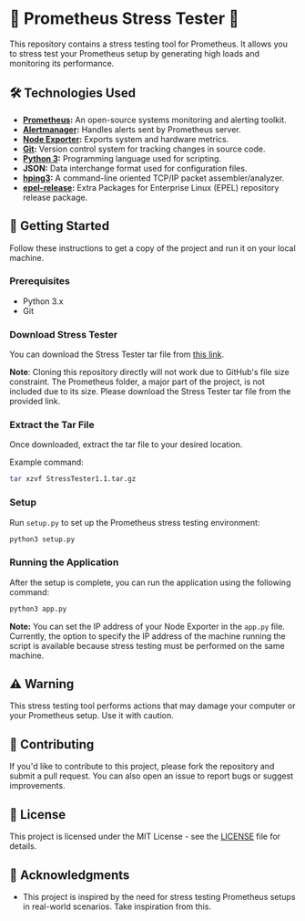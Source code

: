# 🌟 Prometheus Stress Tester 🌟

This repository contains a stress testing tool for Prometheus. It allows you to stress test your Prometheus setup by generating high loads and monitoring its performance.

## 🛠️ Technologies Used

- **[Prometheus](https://prometheus.io/):** An open-source systems monitoring and alerting toolkit.
- **[Alertmanager](https://prometheus.io/docs/alerting/alertmanager/):** Handles alerts sent by Prometheus server.
- **[Node Exporter](https://prometheus.io/docs/guides/node-exporter/):** Exports system and hardware metrics.
- **[Git](https://git-scm.com/):** Version control system for tracking changes in source code.
- **[Python 3](https://www.python.org/):** Programming language used for scripting.
- **JSON:** Data interchange format used for configuration files.
- **[hping3](https://tools.kali.org/information-gathering/hping3):** A command-line oriented TCP/IP packet assembler/analyzer.
- **[epel-release](https://fedoraproject.org/wiki/EPEL):** Extra Packages for Enterprise Linux (EPEL) repository release package.

## 🚀 Getting Started

Follow these instructions to get a copy of the project and run it on your local machine.

### Prerequisites

- Python 3.x
- Git

### Download Stress Tester

You can download the Stress Tester tar file from [this link](https://drive.google.com/file/d/1c90ButdQkiN1aPafKpOn-LQ5IClh8OFY/view?usp=drive_link).

**Note**: Cloning this repository directly will not work due to GitHub's file size constraint. The Prometheus folder, a major part of the project, is not included due to its size. Please download the Stress Tester tar file from the provided link.
### Extract the Tar File

Once downloaded, extract the tar file to your desired location.

Example command:
```bash
tar xzvf StressTester1.1.tar.gz
```

### Setup

Run `setup.py` to set up the Prometheus stress testing environment:

```bash
python3 setup.py
```

### Running the Application

After the setup is complete, you can run the application using the following command:

```bash
python3 app.py
```

**Note:** You can set the IP address of your Node Exporter in the `app.py` file. Currently, the option to specify the IP address of the machine running the script is available because stress testing must be performed on the same machine.

## ⚠️ Warning

This stress testing tool performs actions that may damage your computer or your Prometheus setup. Use it with caution.

## 🙌 Contributing

If you'd like to contribute to this project, please fork the repository and submit a pull request. You can also open an issue to report bugs or suggest improvements.

## 📄 License

This project is licensed under the MIT License - see the [LICENSE](LICENSE) file for details.

## 🎉 Acknowledgments

- This project is inspired by the need for stress testing Prometheus setups in real-world scenarios. Take inspiration from this.
